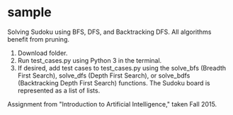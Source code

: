 # sample
Solving Sudoku using BFS, DFS, and Backtracking DFS. All algorithms benefit from pruning.

1. Download folder.
2. Run test_cases.py using Python 3 in the terminal.
3. If desired, add test cases to test_cases.py using the solve_bfs (Breadth First Search), solve_dfs (Depth First Search), or solve_bdfs (Backtracking Depth First Search) functions. The Sudoku board is represented as a list of lists.

Assignment from "Introduction to Artificial Intelligence," taken Fall 2015.
